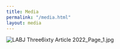 ```yaml
---
title: Media
permalink: "/media.html"
layout: media
---
```


![LABJ Three6ixty Article 2022_Page_1.jpg](/uploads/LABJ%20Three6ixty%20Article%202022_Page_1.jpg)